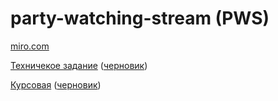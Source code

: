 # party-watching-stream (PWS)

[miro.com](https://miro.com/app/board/o9J_lQlOopE=/)

[Техничекое задание](https://github.com/party-watching-stream/pws/blob/main/docs/%D0%A2%D0%97.pdf) ([черновик](https://docs.google.com/document/d/1Qcv25sV18sszzWbSP2getCtQbbeQ_5MTa4mzeEwGiJY/edit))

[Курсовая](https://github.com/party-watching-stream/pws/blob/main/docs/%D0%9A%D1%83%D1%80%D1%81%D0%BE%D0%B2%D0%B0%D1%8F.pdf)  ([черновик](https://docs.google.com/document/d/1jTfaIsFS2hKipiPmOIPLYH39EvbibIt6wAPDYMuv6IQ/edit?usp=sharing))